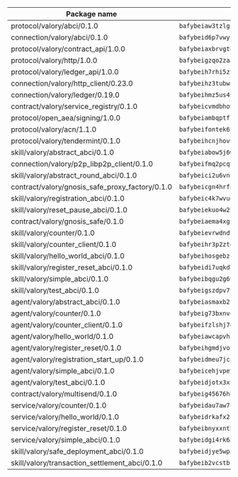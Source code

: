 | Package name                                                  | Package hash                                                  |
| ------------------------------------------------------------- | ------------------------------------------------------------- |
| protocol/valory/abci/0.1.0                                    | `bafybeiaw3tzlg3rkvnn5fcufblktmfwngmxugn4yo7pyjp76zz6aqtqcay` |
| connection/valory/abci/0.1.0                                  | `bafybeid6p7vwyikn7sntlpc36vymotldfgonjbk3qa5gfacxxamybhmpvy` |
| protocol/valory/contract_api/1.0.0                            | `bafybeiaxbrvgtbdrh4lslskuxyp4awyr4whcx3nqq5yrr6vimzsxg5dy64` |
| protocol/valory/http/1.0.0                                    | `bafybeigzqo2zaakcjtzzsm6dh4x73v72xg6ctk6muyp5uq5ueb7y34fbxy` |
| protocol/valory/ledger_api/1.0.0                              | `bafybeih7rhi5zvfvwakx5ifgxsz2cfipeecsh7bm3gnudjxtvhrygpcftq` |
| connection/valory/http_client/0.23.0                          | `bafybeihz3tubwado7j3wlivndzzuj3c6fdsp4ra5r3nqixn3ufawzo3wii` |
| connection/valory/ledger/0.19.0                               | `bafybeihmz5us4ntmzvgikpkx4tththrl7zvou4uiebvletdeliidiuhi6m` |
| contract/valory/service_registry/0.1.0                        | `bafybeicvmdbhovr247vvunz5rer7sai74jxxavfwxyundiq3ebfxc2pvya` |
| protocol/open_aea/signing/1.0.0                               | `bafybeiambqptflge33eemdhis2whik67hjplfnqwieoa6wblzlaf7vuo44` |
| protocol/valory/acn/1.1.0                                     | `bafybeifontek6tvaecatoauiule3j3id6xoktpjubvuqi3h2jkzqg7zh7a` |
| protocol/valory/tendermint/0.1.0                              | `bafybeihcnjhovvyyfbkuw5sjyfx2lfd4soeocfqzxz54g67333m6nk5gxq` |
| skill/valory/abstract_abci/0.1.0                              | `bafybeiabow5j6wc63szukedutrx6bia2agnju62avxsbhqkhchcwwpvu5i` |
| connection/valory/p2p_libp2p_client/0.1.0                     | `bafybeifmq2pcqvuu2qbicmaojaoifbcoameqsntonoowoss4ohquqgjqhm` |
| skill/valory/abstract_round_abci/0.1.0                        | `bafybeici2u6vncc333ve444g36sc2wr3xjw7azjym5ymua42tlzjgzvw6i` |
| contract/valory/gnosis_safe_proxy_factory/0.1.0               | `bafybeicgn4hrfnjqqrpq2yjyuifpp24liwijsnvwzkfl7wdixlfmqgqesy` |
| skill/valory/registration_abci/0.1.0                          | `bafybeic4k7wvu4aiksaj3xucsar7ilw37gxglcyvsbtgdimznsuhfdaoda` |
| skill/valory/reset_pause_abci/0.1.0                           | `bafybeiekuo4w2hmzrdhsoo7f3du6veqjspxyk4qbog6pqnekckprxclzdi` |
| contract/valory/gnosis_safe/0.1.0                             | `bafybeiaema4xgfolq3nx26zu4o3kafro4aubmsjfwvzi5tfbp3fwg4cmoa` |
| skill/valory/counter/0.1.0                                    | `bafybeievrwdndvczmjyetfa6sag5rwy5texjvfdf3ul25ze2s5i3h3bx2q` |
| skill/valory/counter_client/0.1.0                             | `bafybeihr3p2ztqpbgzuo4xi7gwq4hjcc3khibirritnxkajaugshlzxjke` |
| skill/valory/hello_world_abci/0.1.0                           | `bafybeihosgebzsxsgzd3zat3kfp7tujbe4l2yhk5gpnsc6nmnfji4wbsbi` |
| skill/valory/register_reset_abci/0.1.0                        | `bafybeidi7uqkdbrou3y5eudcipjw3gqv3oqnn4l3rtyro5zbwaabx3a4ee` |
| skill/valory/simple_abci/0.1.0                                | `bafybeibqgu2g6bp46pcqvha5xv4347k5jt5a64aeijncxsqewiqievu5yu` |
| skill/valory/test_abci/0.1.0                                  | `bafybeigszdpv7ysjnjecnr5dniahm2y625eeh62j4jo3gqoxdzs6eo7crm` |
| agent/valory/abstract_abci/0.1.0                              | `bafybeiasmaxb2snedvbokngo5e3wyythfl77evbb5xoaffjwiplm5rvpa4` |
| agent/valory/counter/0.1.0                                    | `bafybeig73bxnvqvsralyzsaxlus63iyk4yu3umtneqjp73tdfmdvva6cnu` |
| agent/valory/counter_client/0.1.0                             | `bafybeifzlshj7eulup2a27az3kcahqvtsy5zjj62dlvgrq655xv7rxxzta` |
| agent/valory/hello_world/0.1.0                                | `bafybeiawcapvh5nw3sto7jltrbqmffzj3efj7jalr5dqn72gzidbmzzvvq` |
| agent/valory/register_reset/0.1.0                             | `bafybeihgmdjvoygoams5fcs6xukyg2kkdw5gampnmet3u45aukalfg2xqu` |
| agent/valory/registration_start_up/0.1.0                      | `bafybeidmeu7jcnyke73seoayknjojpxkv5ngi3th65ou3chv4miidkfbkm` |
| agent/valory/simple_abci/0.1.0                                | `bafybeicehjvpevjmpcs53tluymlpttfkrtl5mxibppe27dsmg5o5nhol2m` |
| agent/valory/test_abci/0.1.0                                  | `bafybeidjotx3xhnqbpmfxptzt7wournw3iiosooumfvt6zgmff4dbqjwmy` |
| contract/valory/multisend/0.1.0                               | `bafybeig45676hbh4c3p3mujrrskxgxww4cxdyyginlg5rmmav6orv4gtya` |
| service/valory/counter/0.1.0                                  | `bafybeidau7aw7ubwzkttnkdkkmeatm2syozkecpskzctyofko5bjh4haou` |
| service/valory/hello_world/0.1.0                              | `bafybeidrkafx2rcjdlwj3llvj54odkcf3yjaynbqggqp6cmkrlkfr7bd5u` |
| service/valory/register_reset/0.1.0                           | `bafybeibnyxxntbikffh7ezqtlr5f2uc75sf7zsqaxc6bogtijuwi43vqji` |
| service/valory/simple_abci/0.1.0                              | `bafybeidgi4rk6ahlyhusqu4t7oc4nj5ppt7iwinw7kqvmvxdo5v3o655fe` |
| skill/valory/safe_deployment_abci/0.1.0                       | `bafybeidjye5wp3zho6a6ai3j2g4dwektvjay4lkwxaoixqgqngozhwfcte` |
| skill/valory/transaction_settlement_abci/0.1.0                | `bafybeib2vcstbfra2so4nys5ptkpnas7zzxxsw4ec3okr373ng3b5tcxnq` |
